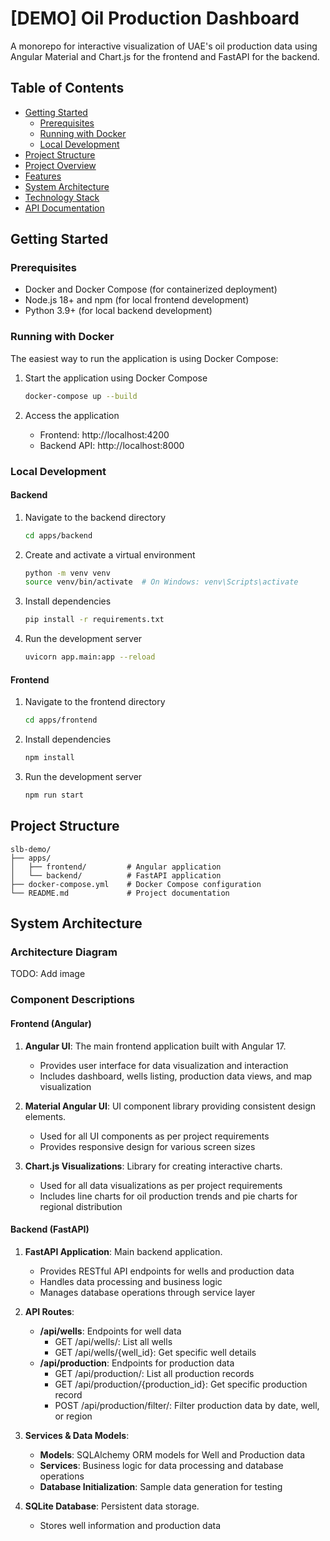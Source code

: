 # [DEMO] Oil Production Dashboard

A monorepo for interactive visualization of UAE's oil production data using Angular Material and Chart.js for the frontend and FastAPI for the backend.


## Table of Contents
- [Getting Started](#getting-started)
  - [Prerequisites](#prerequisites)
  - [Running with Docker](#running-with-docker)
  - [Local Development](#local-development)
- [Project Structure](#project-structure)
- [Project Overview](#project-overview)
- [Features](#features)
- [System Architecture](#system-architecture)
- [Technology Stack](#technology-stack)
- [API Documentation](#api-documentation)

## Getting Started

### Prerequisites
- Docker and Docker Compose (for containerized deployment)
- Node.js 18+ and npm (for local frontend development)
- Python 3.9+ (for local backend development)

### Running with Docker

The easiest way to run the application is using Docker Compose:

1. Start the application using Docker Compose
   ```bash
   docker-compose up --build
   ```

2. Access the application
   - Frontend: http://localhost:4200
   - Backend API: http://localhost:8000

### Local Development

#### Backend
1. Navigate to the backend directory
   ```bash
   cd apps/backend
   ```

2. Create and activate a virtual environment
   ```bash
   python -m venv venv
   source venv/bin/activate  # On Windows: venv\Scripts\activate
   ```

3. Install dependencies
   ```bash
   pip install -r requirements.txt
   ```

4. Run the development server
   ```bash
   uvicorn app.main:app --reload
   ```

#### Frontend
1. Navigate to the frontend directory
   ```bash
   cd apps/frontend
   ```

2. Install dependencies
   ```bash
   npm install
   ```

3. Run the development server
   ```bash
   npm run start
   ```

## Project Structure

```
slb-demo/
├── apps/
│   ├── frontend/         # Angular application
│   └── backend/          # FastAPI application
├── docker-compose.yml    # Docker Compose configuration
└── README.md             # Project documentation
```

## System Architecture

### Architecture Diagram

TODO: Add image

### Component Descriptions

#### Frontend (Angular)

1. **Angular UI**: The main frontend application built with Angular 17.
   - Provides user interface for data visualization and interaction
   - Includes dashboard, wells listing, production data views, and map visualization

2. **Material Angular UI**: UI component library providing consistent design elements.
   - Used for all UI components as per project requirements
   - Provides responsive design for various screen sizes

3. **Chart.js Visualizations**: Library for creating interactive charts.
   - Used for all data visualizations as per project requirements
   - Includes line charts for oil production trends and pie charts for regional distribution

#### Backend (FastAPI)

1. **FastAPI Application**: Main backend application.
   - Provides RESTful API endpoints for wells and production data
   - Handles data processing and business logic
   - Manages database operations through service layer

2. **API Routes**:
   - **/api/wells**: Endpoints for well data
     - GET /api/wells/: List all wells
     - GET /api/wells/{well_id}: Get specific well details
   - **/api/production**: Endpoints for production data
     - GET /api/production/: List all production records
     - GET /api/production/{production_id}: Get specific production record
     - POST /api/production/filter/: Filter production data by date, well, or region

3. **Services & Data Models**:
   - **Models**: SQLAlchemy ORM models for Well and Production data
   - **Services**: Business logic for data processing and database operations
   - **Database Initialization**: Sample data generation for testing

4. **SQLite Database**: Persistent data storage.
   - Stores well information and production data
